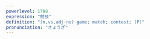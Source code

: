 ```yaml
---
powerlevel: 1788
expression: "競技"
definition: "(n,vs,adj-no) game; match; contest; (P)"
pronunciation: "きょうぎ"
---
```

